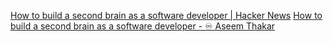 
[How to build a second brain as a software developer | Hacker News](https://news.ycombinator.com/item?id=29188418)
[How to build a second brain as a software developer - ♾️ Aseem Thakar](https://aseemthakar.com/how-to-build-a-second-brain-as-a-software-developer/)
